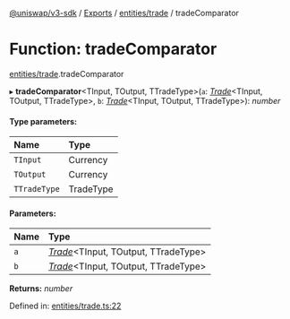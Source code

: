 [@uniswap/v3-sdk](../README.md) / [Exports](../modules.md) / [entities/trade](../modules/entities_trade.md) / tradeComparator

# Function: tradeComparator

[entities/trade](../modules/entities_trade.md).tradeComparator

▸ **tradeComparator**<TInput, TOutput, TTradeType\>(`a`: [*Trade*](../classes/entities_trade.trade.md)<TInput, TOutput, TTradeType\>, `b`: [*Trade*](../classes/entities_trade.trade.md)<TInput, TOutput, TTradeType\>): *number*

#### Type parameters:

| Name | Type |
| :------ | :------ |
| `TInput` | Currency |
| `TOutput` | Currency |
| `TTradeType` | TradeType |

#### Parameters:

| Name | Type |
| :------ | :------ |
| `a` | [*Trade*](../classes/entities_trade.trade.md)<TInput, TOutput, TTradeType\> |
| `b` | [*Trade*](../classes/entities_trade.trade.md)<TInput, TOutput, TTradeType\> |

**Returns:** *number*

Defined in: [entities/trade.ts:22](https://github.com/Uniswap/uniswap-v3-sdk/blob/c42b4d4/src/entities/trade.ts#L22)
